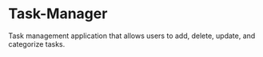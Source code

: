 # Task-Manager
Task management application that allows users to add, delete, update, and categorize tasks. 
